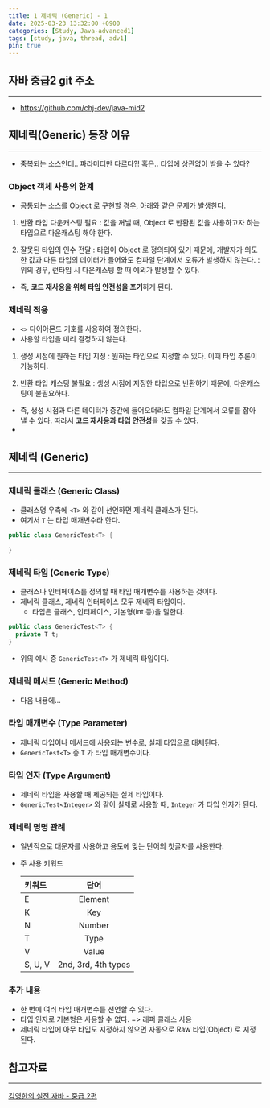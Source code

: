 ```yaml
---
title: 1 제네릭 (Generic) - 1
date: 2025-03-23 13:32:00 +0900
categories: [Study, Java-advanced1]
tags: [study, java, thread, adv1]
pin: true
---
```


## 자바 중급2 git 주소
<hr />

- <https://github.com/chj-dev/java-mid2>


## 제네릭(Generic) 등장 이유
<hr />

- 중복되는 소스인데.. 파라미터만 다르다?! 혹은.. 타입에 상관없이 받을 수 있다?

### Object 객체 사용의 한계

- 공통되는 소스를 Object 로 구현할 경우, 아래와 같은 문제가 발생한다.

1. 반환 타입 다운캐스팅 필요
: 값을 꺼낼 때, Object 로 반환된 값을 사용하고자 하는 타입으로 다운캐스팅 해야 한다.

2. 잘못된 타입의 인수 전달
: 타입이 Object 로 정의되어 있기 때문에, 개발자가 의도한 값과 다른 타입의 데이터가 들어와도 컴파일 단계에서 오류가 발생하지 않는다.
: 위의 경우, 런타임 시 다운캐스팅 할 때 예외가 발생할 수 있다.

- 즉, **코드 재사용을 위해 타입 안전성을 포기**하게 된다.

### 제네릭 적용

- `<>` 다이아몬드 기호를 사용하여 정의한다.
- 사용할 타입을 미리 결정하지 않는다.

1. 생성 시점에 원하는 타입 지정
: 원하는 타입으로 지정할 수 있다. 이때 타입 추론이 가능하다.

2. 반환 타입 캐스팅 불필요
: 생성 시점에 지정한 타입으로 반환하기 때문에, 다운캐스팅이 불필요하다.

- 즉, 생성 시점과 다른 데이터가 중간에 들어오더라도 컴파일 단계에서 오류를 잡아낼 수 있다.
따라서 **코드 재사용과 타입 안전성**을 갖출 수 있다.
- 

## 제네릭 (Generic)
<hr />

### 제네릭 클래스 (Generic Class)

- 클래스명 우측에 `<T>` 와 같이 선언하면 제네릭 클래스가 된다.
- 여기서 `T` 는 타입 매개변수라 한다.
```java
public class GenericTest<T> {
  
}
```

### 제네릭 타입 (Generic Type)

- 클래스나 인터페이스를 정의할 때 타입 매개변수를 사용하는 것이다.
- 제네릭 클래스, 제네릭 인터페이스 모두 제네릭 타입이다.
  - 타입은 클래스, 인터페이스, 기본형(int 등)을 말한다.
```java
public class GenericTest<T> { 
  private T t;
}
```
- 위의 예시 중 `GenericTest<T>` 가 제네릭 타입이다.

### 제네릭 메서드 (Generic Method)

- 다음 내용에...

### 타입 매개변수 (Type Parameter)

- 제네릭 타입이나 메서드에 사용되는 변수로, 실제 타입으로 대체된다.
- `GenericTest<T>` 중 `T` 가 타입 매개변수이다.

### 타입 인자 (Type Argument)

- 제네릭 타입을 사용할 때 제공되는 실제 타입이다.
- `GenericTest<Integer>` 와 같이 실제로 사용할 때, `Integer` 가 타입 인자가 된다.

### 제네릭 명명 관례

- 일반적으로 대문자를 사용하고 용도에 맞는 단어의 첫글자를 사용한다.
- 주 사용 키워드

  | 키워드     |         단어          |
  |:--------|:-------------------:|
  | E       |       Element       |
  | K       |         Key         |
  | N       |       Number        |
  | T       |        Type         |
  | V       |        Value        |
  | S, U, V | 2nd, 3rd, 4th types |

### 추가 내용

- 한 번에 여러 타입 매개변수를 선언할 수 있다.
- 타입 인자로 기본형은 사용할 수 없다. => 래퍼 클래스 사용
- 제네릭 타입에 아무 타입도 지정하지 않으면 자동으로 Raw 타입(Object) 로 지정된다.


## 참고자료
<hr />

[김영한의 실전 자바 - 중급 2편](https://www.inflearn.com/course/%EA%B9%80%EC%98%81%ED%95%9C%EC%9D%98-%EC%8B%A4%EC%A0%84-%EC%9E%90%EB%B0%94-%EC%A4%91%EA%B8%89-2/dashboard)
